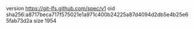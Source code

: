 version https://git-lfs.github.com/spec/v1
oid sha256:a8717beca717f575021e1a971c400b24225a87d4094d2db5e4b25e65fab73d2a
size 1954
